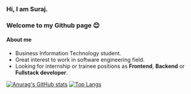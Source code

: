 ### Hi, I am Suraj.
### Welcome to my Github page 😊 

#### About me 
* Business Information Technology student.
* Great interest to work in software engineering field. 
* Looking for internship or trainee positions as **Frontend**, **Backend** or **Fullstack developer**. 


[![Anurag's GitHub stats](https://github-readme-stats.vercel.app/api?username=mishrasur7)](https://github.com/anuraghazra/github-readme-stats) [![Top Langs](https://github-readme-stats.vercel.app/api/top-langs/?username=mishrasur7)](https://github.com/anuraghazra/github-readme-stats)





<!--
**mishrasur7/mishrasur7** is a ✨ _special_ ✨ repository because its `README.md` (this file) appears on your GitHub profile.

Here are some ideas to get you started:

- 🔭 I’m currently working on ...
- 🌱 I’m currently learning ...
- 👯 I’m looking to collaborate on ...
- 🤔 I’m looking for help with ...
- 💬 Ask me about ...
- 📫 How to reach me: ...
- 😄 Pronouns: ...
- ⚡ Fun fact: ...
-->
